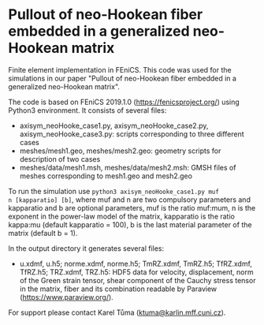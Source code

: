 # Pullout of neo-Hookean fiber embedded in a generalized neo-Hookean matrix
Finite element implementation in FEniCS. This code was used for the simulations in our paper "Pullout of neo-Hookean fiber embedded in a generalized neo-Hookean matrix".

The code is based on FEniCS 2019.1.0 (https://fenicsproject.org/) using Python3 environment. It consists of several files:
* axisym_neoHooke_case1.py, axisym_neoHooke_case2.py, axisym_neoHooke_case3.py: scripts corresponding to three different cases
* meshes/mesh1.geo, meshes/mesh2.geo: geometry scripts for description of two cases
* meshes/data/mesh1.msh, meshes/data/mesh2.msh: GMSH files of meshes corresponding to mesh1.geo and mesh2.geo

To run the simulation use <code>python3 axisym_neoHooke_case1.py muf n [kapparatio] [b]</code>, where muf and n are two compulsory parameters and kapparatio and b are optional parameters, muf is the ratio muf:mum, n is the exponent in the power-law model of the matrix, kapparatio is the ratio kappa:mu (default kapparatio = 100), b is the last material parameter of the matrix (default  b = 1).

In the output directory it generates several files:
* u.xdmf, u.h5; norme.xdmf, norme.h5; TmRZ.xdmf, TmRZ.h5; TfRZ.xdmf, TfRZ.h5; TRZ.xdmf, TRZ.h5: HDF5 data for velocity, displacement, norm of the Green strain tensor, shear component of the Cauchy stress tensor in the matrix, fiber and its combination readable by Paraview (https://www.paraview.org/).

For support please contact Karel Tůma (ktuma@karlin.mff.cuni.cz).
